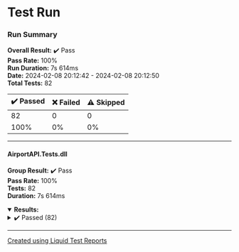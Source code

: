 # Test Run
### Run Summary

<p>
<strong>Overall Result:</strong> ✔️ Pass <br />
<strong>Pass Rate:</strong> 100% <br />
<strong>Run Duration:</strong> 7s 614ms <br />
<strong>Date:</strong> 2024-02-08 20:12:42 - 2024-02-08 20:12:50 <br />
<strong>Total Tests:</strong> 82 <br />
</p>

<table>
<thead>
<tr>
<th>✔️ Passed</th>
<th>❌ Failed</th>
<th>⚠️ Skipped</th>
</tr>
</thead>
<tbody>
<tr>
<td>82</td>
<td>0</td>
<td>0</td>
</tr>
<tr>
<td>100%</td>
<td>0%</td>
<td>0%</td>
</tr>
</tbody>
</table>

---

#### AirportAPI.Tests.dll
<strong>Group Result:</strong> ✔️ Pass <br />
<strong>Pass Rate:</strong> 100% <br />
<strong>Tests:</strong> 82 <br />
<strong>Duration:</strong> 7s 614ms <br />
<details open>
<summary><strong>Results:</strong></summary>
<details>
<summary>✔️ Passed (82)</summary>
<table>
<thead>
<tr>
<th>Test</th>
<th>Duration</th>
</tr>
</thead>
<tbody>
<tr>
<td>
<details>
<summary>
✔️ PostAirline (11)
</summary>
Source:
<blockquote>AirportAPI.Tests.PostTests.PostAirline</blockquote>
</details>
</td>
<td>97ms</td>
</tr>
<tr>
<td>
<details>
<summary>
✔️ PutCityWithNonExistentId (200)
</summary>
Source:
<blockquote>AirportAPI.Tests.PutTests.PutCityWithNonExistentId</blockquote>
</details>
</td>
<td>90ms</td>
</tr>
<tr>
<td>
<details>
<summary>
✔️ DeleteFlight (3)
</summary>
Source:
<blockquote>AirportAPI.Tests.DeleteTests.DeleteFlight</blockquote>
</details>
</td>
<td>83ms</td>
</tr>
<tr>
<td>
<details>
<summary>
✔️ GetWrongPath (/flight)
</summary>
Source:
<blockquote>AirportAPI.Tests.GetTests.GetWrongPath</blockquote>
</details>
</td>
<td>77ms</td>
</tr>
<tr>
<td>
<details>
<summary>
✔️ PostCity (11)
</summary>
Source:
<blockquote>AirportAPI.Tests.PostTests.PostCity</blockquote>
</details>
</td>
<td>89ms</td>
</tr>
<tr>
<td>
<details>
<summary>
✔️ PutFlightWithNonExistentId (200)
</summary>
Source:
<blockquote>AirportAPI.Tests.PutTests.PutFlightWithNonExistentId</blockquote>
</details>
</td>
<td>80ms</td>
</tr>
<tr>
<td>
<details>
<summary>
✔️ FailToDeleteAirline (2)
</summary>
Source:
<blockquote>AirportAPI.Tests.DeleteTests.FailToDeleteAirline</blockquote>
</details>
</td>
<td>86ms</td>
</tr>
<tr>
<td>
<details>
<summary>
✔️ PostWrongPath (/airline)
</summary>
Source:
<blockquote>AirportAPI.Tests.PostTests.PostWrongPath</blockquote>
</details>
</td>
<td>78ms</td>
</tr>
<tr>
<td>
<details>
<summary>
✔️ PutNullItems (/cities/2)
</summary>
Source:
<blockquote>AirportAPI.Tests.PutTests.PutNullItems</blockquote>
</details>
</td>
<td>79ms</td>
</tr>
<tr>
<td>
<details>
<summary>
✔️ PostInvalidFlight (200)
</summary>
Source:
<blockquote>AirportAPI.Tests.PostTests.PostInvalidFlight</blockquote>
</details>
</td>
<td>82ms</td>
</tr>
<tr>
<td>
<details>
<summary>
✔️ GetNonExistentItems (/cities/17)
</summary>
Source:
<blockquote>AirportAPI.Tests.GetTests.GetNonExistentItems</blockquote>
</details>
</td>
<td>87ms</td>
</tr>
<tr>
<td>
<details>
<summary>
✔️ DeleteNonExistentItems (/airlines/17)
</summary>
Source:
<blockquote>AirportAPI.Tests.DeleteTests.DeleteNonExistentItems</blockquote>
</details>
</td>
<td>93ms</td>
</tr>
<tr>
<td>
<details>
<summary>
✔️ PutAirlineWithNonExistentId (200)
</summary>
Source:
<blockquote>AirportAPI.Tests.PutTests.PutAirlineWithNonExistentId</blockquote>
</details>
</td>
<td>90ms</td>
</tr>
<tr>
<td>
<details>
<summary>
✔️ PutFlight (2)
</summary>
Source:
<blockquote>AirportAPI.Tests.PutTests.PutFlight</blockquote>
</details>
</td>
<td>79ms</td>
</tr>
<tr>
<td>
<details>
<summary>
✔️ GetCityById (5)
</summary>
Source:
<blockquote>AirportAPI.Tests.GetTests.GetCityById</blockquote>
</details>
</td>
<td>88ms</td>
</tr>
<tr>
<td>
<details>
<summary>
✔️ PostCity (12)
</summary>
Source:
<blockquote>AirportAPI.Tests.PostTests.PostCity</blockquote>
</details>
</td>
<td>90ms</td>
</tr>
<tr>
<td>
<details>
<summary>
✔️ PutAirline (2)
</summary>
Source:
<blockquote>AirportAPI.Tests.PutTests.PutAirline</blockquote>
</details>
</td>
<td>80ms</td>
</tr>
<tr>
<td>
<details>
<summary>
✔️ GetFlightJoinedById (1)
</summary>
Source:
<blockquote>AirportAPI.Tests.GetTests.GetFlightJoinedById</blockquote>
</details>
</td>
<td>79ms</td>
</tr>
<tr>
<td>
<details>
<summary>
✔️ FailToDeleteCity (2)
</summary>
Source:
<blockquote>AirportAPI.Tests.DeleteTests.FailToDeleteCity</blockquote>
</details>
</td>
<td>92ms</td>
</tr>
<tr>
<td>
<details>
<summary>
✔️ GetCityById (2)
</summary>
Source:
<blockquote>AirportAPI.Tests.GetTests.GetCityById</blockquote>
</details>
</td>
<td>85ms</td>
</tr>
<tr>
<td>
<details>
<summary>
✔️ DeleteWrongPath (/airline)
</summary>
Source:
<blockquote>AirportAPI.Tests.DeleteTests.DeleteWrongPath</blockquote>
</details>
</td>
<td>85ms</td>
</tr>
<tr>
<td>
<details>
<summary>
✔️ GetAirlineById (4)
</summary>
Source:
<blockquote>AirportAPI.Tests.GetTests.GetAirlineById</blockquote>
</details>
</td>
<td>83ms</td>
</tr>
<tr>
<td>
<details>
<summary>
✔️ DeleteFlight (2)
</summary>
Source:
<blockquote>AirportAPI.Tests.DeleteTests.DeleteFlight</blockquote>
</details>
</td>
<td>86ms</td>
</tr>
<tr>
<td>
<details>
<summary>
✔️ PutNullItems (/flights/3)
</summary>
Source:
<blockquote>AirportAPI.Tests.PutTests.PutNullItems</blockquote>
</details>
</td>
<td>81ms</td>
</tr>
<tr>
<td>
<details>
<summary>
✔️ PutCity (6)
</summary>
Source:
<blockquote>AirportAPI.Tests.PutTests.PutCity</blockquote>
</details>
</td>
<td>81ms</td>
</tr>
<tr>
<td>
<details>
<summary>
✔️ PostFlight (1)
</summary>
Source:
<blockquote>AirportAPI.Tests.PostTests.PostFlight</blockquote>
</details>
</td>
<td>82ms</td>
</tr>
<tr>
<td>
<details>
<summary>
✔️ PutAirline (1)
</summary>
Source:
<blockquote>AirportAPI.Tests.PutTests.PutAirline</blockquote>
</details>
</td>
<td>83ms</td>
</tr>
<tr>
<td>
<details>
<summary>
✔️ PostFlight (3)
</summary>
Source:
<blockquote>AirportAPI.Tests.PostTests.PostFlight</blockquote>
</details>
</td>
<td>86ms</td>
</tr>
<tr>
<td>
<details>
<summary>
✔️ PostFlight (2)
</summary>
Source:
<blockquote>AirportAPI.Tests.PostTests.PostFlight</blockquote>
</details>
</td>
<td>82ms</td>
</tr>
<tr>
<td>
<details>
<summary>
✔️ PutCity (2)
</summary>
Source:
<blockquote>AirportAPI.Tests.PutTests.PutCity</blockquote>
</details>
</td>
<td>82ms</td>
</tr>
<tr>
<td>
<details>
<summary>
✔️ PostWrongPath (/flight)
</summary>
Source:
<blockquote>AirportAPI.Tests.PostTests.PostWrongPath</blockquote>
</details>
</td>
<td>78ms</td>
</tr>
<tr>
<td>
<details>
<summary>
✔️ GetNonExistentItems (/airlines/17)
</summary>
Source:
<blockquote>AirportAPI.Tests.GetTests.GetNonExistentItems</blockquote>
</details>
</td>
<td>87ms</td>
</tr>
<tr>
<td>
<details>
<summary>
✔️ DeleteNonExistentItems (/cities/17)
</summary>
Source:
<blockquote>AirportAPI.Tests.DeleteTests.DeleteNonExistentItems</blockquote>
</details>
</td>
<td>90ms</td>
</tr>
<tr>
<td>
<details>
<summary>
✔️ GetFlightJoinedById (3)
</summary>
Source:
<blockquote>AirportAPI.Tests.GetTests.GetFlightJoinedById</blockquote>
</details>
</td>
<td>78ms</td>
</tr>
<tr>
<td>
<details>
<summary>
✔️ FailToDeleteAirline (3)
</summary>
Source:
<blockquote>AirportAPI.Tests.DeleteTests.FailToDeleteAirline</blockquote>
</details>
</td>
<td>92ms</td>
</tr>
<tr>
<td>
<details>
<summary>
✔️ PutFlightWithNonExistentId (100)
</summary>
Source:
<blockquote>AirportAPI.Tests.PutTests.PutFlightWithNonExistentId</blockquote>
</details>
</td>
<td>79ms</td>
</tr>
<tr>
<td>
<details>
<summary>
✔️ PutInvalidFlight (3)
</summary>
Source:
<blockquote>AirportAPI.Tests.PutTests.PutInvalidFlight</blockquote>
</details>
</td>
<td>81ms</td>
</tr>
<tr>
<td>
<details>
<summary>
✔️ PutCityWithNonExistentId (100)
</summary>
Source:
<blockquote>AirportAPI.Tests.PutTests.PutCityWithNonExistentId</blockquote>
</details>
</td>
<td>89ms</td>
</tr>
<tr>
<td>
<details>
<summary>
✔️ PutFlight (3)
</summary>
Source:
<blockquote>AirportAPI.Tests.PutTests.PutFlight</blockquote>
</details>
</td>
<td>82ms</td>
</tr>
<tr>
<td>
<details>
<summary>
✔️ GetAllFlightsJoined
</summary>
Source:
<blockquote>AirportAPI.Tests.GetTests.GetAllFlightsJoined</blockquote>
</details>
</td>
<td>88ms</td>
</tr>
<tr>
<td>
<details>
<summary>
✔️ GetCityById (3)
</summary>
Source:
<blockquote>AirportAPI.Tests.GetTests.GetCityById</blockquote>
</details>
</td>
<td>81ms</td>
</tr>
<tr>
<td>
<details>
<summary>
✔️ PutCityWithNonExistentId (300)
</summary>
Source:
<blockquote>AirportAPI.Tests.PutTests.PutCityWithNonExistentId</blockquote>
</details>
</td>
<td>78ms</td>
</tr>
<tr>
<td>
<details>
<summary>
✔️ GetFlightJoinedById (2)
</summary>
Source:
<blockquote>AirportAPI.Tests.GetTests.GetFlightJoinedById</blockquote>
</details>
</td>
<td>78ms</td>
</tr>
<tr>
<td>
<details>
<summary>
✔️ GetCityById (7)
</summary>
Source:
<blockquote>AirportAPI.Tests.GetTests.GetCityById</blockquote>
</details>
</td>
<td>79ms</td>
</tr>
<tr>
<td>
<details>
<summary>
✔️ DeleteFlight (1)
</summary>
Source:
<blockquote>AirportAPI.Tests.DeleteTests.DeleteFlight</blockquote>
</details>
</td>
<td>90ms</td>
</tr>
<tr>
<td>
<details>
<summary>
✔️ PostInvalidFlight (300)
</summary>
Source:
<blockquote>AirportAPI.Tests.PostTests.PostInvalidFlight</blockquote>
</details>
</td>
<td>79ms</td>
</tr>
<tr>
<td>
<details>
<summary>
✔️ FailToDeleteCity (3)
</summary>
Source:
<blockquote>AirportAPI.Tests.DeleteTests.FailToDeleteCity</blockquote>
</details>
</td>
<td>86ms</td>
</tr>
<tr>
<td>
<details>
<summary>
✔️ DeleteAirline (4)
</summary>
Source:
<blockquote>AirportAPI.Tests.DeleteTests.DeleteAirline</blockquote>
</details>
</td>
<td>693ms</td>
</tr>
<tr>
<td>
<details>
<summary>
✔️ DeleteCity (8)
</summary>
Source:
<blockquote>AirportAPI.Tests.DeleteTests.DeleteCity</blockquote>
</details>
</td>
<td>91ms</td>
</tr>
<tr>
<td>
<details>
<summary>
✔️ FailToDeleteAirline (1)
</summary>
Source:
<blockquote>AirportAPI.Tests.DeleteTests.FailToDeleteAirline</blockquote>
</details>
</td>
<td>99ms</td>
</tr>
<tr>
<td>
<details>
<summary>
✔️ DeleteCity (7)
</summary>
Source:
<blockquote>AirportAPI.Tests.DeleteTests.DeleteCity</blockquote>
</details>
</td>
<td>82ms</td>
</tr>
<tr>
<td>
<details>
<summary>
✔️ GetAirlineById (3)
</summary>
Source:
<blockquote>AirportAPI.Tests.GetTests.GetAirlineById</blockquote>
</details>
</td>
<td>79ms</td>
</tr>
<tr>
<td>
<details>
<summary>
✔️ GetFlightById (1)
</summary>
Source:
<blockquote>AirportAPI.Tests.GetTests.GetFlightById</blockquote>
</details>
</td>
<td>86ms</td>
</tr>
<tr>
<td>
<details>
<summary>
✔️ GetNonExistentItems (/flights/17)
</summary>
Source:
<blockquote>AirportAPI.Tests.GetTests.GetNonExistentItems</blockquote>
</details>
</td>
<td>89ms</td>
</tr>
<tr>
<td>
<details>
<summary>
✔️ GetFlightById (2)
</summary>
Source:
<blockquote>AirportAPI.Tests.GetTests.GetFlightById</blockquote>
</details>
</td>
<td>85ms</td>
</tr>
<tr>
<td>
<details>
<summary>
✔️ GetAllAirlines
</summary>
Source:
<blockquote>AirportAPI.Tests.GetTests.GetAllAirlines</blockquote>
</details>
</td>
<td>114ms</td>
</tr>
<tr>
<td>
<details>
<summary>
✔️ GetFlightById (3)
</summary>
Source:
<blockquote>AirportAPI.Tests.GetTests.GetFlightById</blockquote>
</details>
</td>
<td>85ms</td>
</tr>
<tr>
<td>
<details>
<summary>
✔️ PostInvalidFlight (100)
</summary>
Source:
<blockquote>AirportAPI.Tests.PostTests.PostInvalidFlight</blockquote>
</details>
</td>
<td>84ms</td>
</tr>
<tr>
<td>
<details>
<summary>
✔️ DeleteWrongPath (/city)
</summary>
Source:
<blockquote>AirportAPI.Tests.DeleteTests.DeleteWrongPath</blockquote>
</details>
</td>
<td>90ms</td>
</tr>
<tr>
<td>
<details>
<summary>
✔️ GetAllFlights
</summary>
Source:
<blockquote>AirportAPI.Tests.GetTests.GetAllFlights</blockquote>
</details>
</td>
<td>82ms</td>
</tr>
<tr>
<td>
<details>
<summary>
✔️ GetAllCities
</summary>
Source:
<blockquote>AirportAPI.Tests.GetTests.GetAllCities</blockquote>
</details>
</td>
<td>82ms</td>
</tr>
<tr>
<td>
<details>
<summary>
✔️ PutNullItems (/airlines/1)
</summary>
Source:
<blockquote>AirportAPI.Tests.PutTests.PutNullItems</blockquote>
</details>
</td>
<td>89ms</td>
</tr>
<tr>
<td>
<details>
<summary>
✔️ PutCity (4)
</summary>
Source:
<blockquote>AirportAPI.Tests.PutTests.PutCity</blockquote>
</details>
</td>
<td>82ms</td>
</tr>
<tr>
<td>
<details>
<summary>
✔️ GetAirlineById (2)
</summary>
Source:
<blockquote>AirportAPI.Tests.GetTests.GetAirlineById</blockquote>
</details>
</td>
<td>79ms</td>
</tr>
<tr>
<td>
<details>
<summary>
✔️ PutInvalidFlight (1)
</summary>
Source:
<blockquote>AirportAPI.Tests.PutTests.PutInvalidFlight</blockquote>
</details>
</td>
<td>85ms</td>
</tr>
<tr>
<td>
<details>
<summary>
✔️ PutAirlineWithNonExistentId (100)
</summary>
Source:
<blockquote>AirportAPI.Tests.PutTests.PutAirlineWithNonExistentId</blockquote>
</details>
</td>
<td>93ms</td>
</tr>
<tr>
<td>
<details>
<summary>
✔️ PutInvalidFlight (2)
</summary>
Source:
<blockquote>AirportAPI.Tests.PutTests.PutInvalidFlight</blockquote>
</details>
</td>
<td>78ms</td>
</tr>
<tr>
<td>
<details>
<summary>
✔️ GetNonExistentItems (/flights/17/joined)
</summary>
Source:
<blockquote>AirportAPI.Tests.GetTests.GetNonExistentItems</blockquote>
</details>
</td>
<td>77ms</td>
</tr>
<tr>
<td>
<details>
<summary>
✔️ GetAirlineById (1)
</summary>
Source:
<blockquote>AirportAPI.Tests.GetTests.GetAirlineById</blockquote>
</details>
</td>
<td>85ms</td>
</tr>
<tr>
<td>
<details>
<summary>
✔️ PutAirline (3)
</summary>
Source:
<blockquote>AirportAPI.Tests.PutTests.PutAirline</blockquote>
</details>
</td>
<td>80ms</td>
</tr>
<tr>
<td>
<details>
<summary>
✔️ PostCity (13)
</summary>
Source:
<blockquote>AirportAPI.Tests.PostTests.PostCity</blockquote>
</details>
</td>
<td>89ms</td>
</tr>
<tr>
<td>
<details>
<summary>
✔️ DeleteNonExistentItems (/flights/17)
</summary>
Source:
<blockquote>AirportAPI.Tests.DeleteTests.DeleteNonExistentItems</blockquote>
</details>
</td>
<td>82ms</td>
</tr>
<tr>
<td>
<details>
<summary>
✔️ PostWrongPath (/city)
</summary>
Source:
<blockquote>AirportAPI.Tests.PostTests.PostWrongPath</blockquote>
</details>
</td>
<td>78ms</td>
</tr>
<tr>
<td>
<details>
<summary>
✔️ PutFlightWithNonExistentId (300)
</summary>
Source:
<blockquote>AirportAPI.Tests.PutTests.PutFlightWithNonExistentId</blockquote>
</details>
</td>
<td>83ms</td>
</tr>
<tr>
<td>
<details>
<summary>
✔️ GetWrongPath (/city)
</summary>
Source:
<blockquote>AirportAPI.Tests.GetTests.GetWrongPath</blockquote>
</details>
</td>
<td>86ms</td>
</tr>
<tr>
<td>
<details>
<summary>
✔️ FailToDeleteCity (5)
</summary>
Source:
<blockquote>AirportAPI.Tests.DeleteTests.FailToDeleteCity</blockquote>
</details>
</td>
<td>89ms</td>
</tr>
<tr>
<td>
<details>
<summary>
✔️ GetWrongPath (/airline)
</summary>
Source:
<blockquote>AirportAPI.Tests.GetTests.GetWrongPath</blockquote>
</details>
</td>
<td>115ms</td>
</tr>
<tr>
<td>
<details>
<summary>
✔️ PutFlight (1)
</summary>
Source:
<blockquote>AirportAPI.Tests.PutTests.PutFlight</blockquote>
</details>
</td>
<td>81ms</td>
</tr>
<tr>
<td>
<details>
<summary>
✔️ PostAirline (12)
</summary>
Source:
<blockquote>AirportAPI.Tests.PostTests.PostAirline</blockquote>
</details>
</td>
<td>85ms</td>
</tr>
<tr>
<td>
<details>
<summary>
✔️ PutAirlineWithNonExistentId (300)
</summary>
Source:
<blockquote>AirportAPI.Tests.PutTests.PutAirlineWithNonExistentId</blockquote>
</details>
</td>
<td>80ms</td>
</tr>
<tr>
<td>
<details>
<summary>
✔️ PostAirline (13)
</summary>
Source:
<blockquote>AirportAPI.Tests.PostTests.PostAirline</blockquote>
</details>
</td>
<td>88ms</td>
</tr>
<tr>
<td>
<details>
<summary>
✔️ DeleteWrongPath (/flight)
</summary>
Source:
<blockquote>AirportAPI.Tests.DeleteTests.DeleteWrongPath</blockquote>
</details>
</td>
<td>78ms</td>
</tr>
</tbody>
</table>
</details>
</details>

---



[Created using Liquid Test Reports](https://github.com/kurtmkurtm/LiquidTestReports)